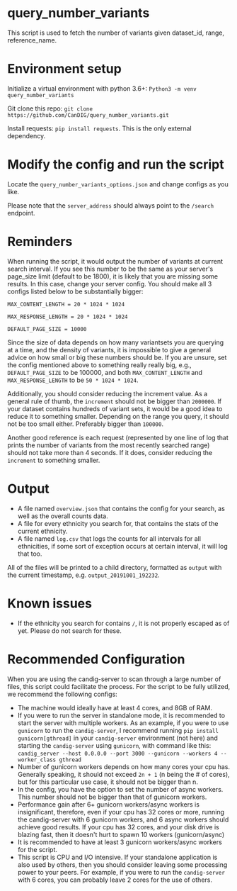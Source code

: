 # query_number_variants

This script is used to fetch the number of variants given dataset_id, range, reference_name.

# Environment setup

Initialize a virtual environment with python 3.6+: `Python3 -m venv query_number_variants`

Git clone this repo: `git clone https://github.com/CanDIG/query_number_variants.git`

Install requests: `pip install requests`. This is the only external dependency.

# Modify the config and run the script

Locate the `query_number_variants_options.json` and change configs as you like.

Please note that the `server_address` should always point to the `/search` endpoint.

# Reminders

When running the script, it would output the number of variants at current search interval. If you see this number to be the same as your server's page_size limit (default to be 1800), it is likely that you are missing some results. In this case, change your server config. You should make all 3 configs listed below to be substantially bigger:

`MAX_CONTENT_LENGTH = 20 * 1024 * 1024`

`MAX_RESPONSE_LENGTH = 20 * 1024 * 1024`

`DEFAULT_PAGE_SIZE = 10000`

Since the size of data depends on how many variantsets you are querying at a time, and the density of variants, it is impossible to give a general advice on how small or big these numbers should be. If you are unsure, set the config mentioned above to something really really big, e.g., `DEFAULT_PAGE_SIZE` to be 100000, and both `MAX_CONTENT_LENGTH` and ` MAX_RESPONSE_LENGTH` to be `50 * 1024 * 1024`.

Additionally, you should consider reducing the increment value. As a general rule of thumb, the `increment` should not be bigger than `2000000`. If your dataset contains hundreds of variant sets, it would be a good idea to reduce it to something smaller. Depending on the range you query, it should not be too small either. Preferably bigger than `100000`.

Another good reference is each request (represented by one line of log that prints the number of variants from the most recently searched range) should not take more than 4 seconds. If it does, consider reducing the `increment` to something smaller.

# Output

- A file named `overview.json` that contains the config for your search, as well as the overall counts data.
- A file for every ethnicity you search for, that contains the stats of the current ethnicity.
- A file named `log.csv` that logs the counts for all intervals for all ethnicities, if some sort of exception occurs at certain interval, it will log that too.

All of the files will be printed to a child directory, formatted as `output` with the current timestamp, e.g. `output_20191001_192232`.

# Known issues

- If the ethnicity you search for contains `/`, it is not properly escaped as of yet. Please do not search for these.

# Recommended Configuration

When you are using the candig-server to scan through a large number of files, this script could facilitate the process. For the script to be fully utilized, we recommend the following configs:

- The machine would ideally have at least 4 cores, and 8GB of RAM.
- If you were to run the server in standalone mode, it is recommended to start the server with multiple workers. As an example, if you were to use `gunicorn` to run the `candig-server`, I recommend running `pip install gunicorn[gthread]` in your `candig-server` environment (not here) and starting the `candig-server` using `gunicorn`, with command like this: `candig_server --host 0.0.0.0 --port 3000 --gunicorn --workers 4 --worker_class gthread`
- Number of gunicorn workers depends on how many cores your cpu has. Generally speaking, it should not exceed `2n + 1` (n being the # of cores), but for this particular use case, it should not be bigger than n.
- In the config, you have the option to set the number of async workers. This number should not be bigger than that of gunicorn workers.
- Performance gain after 6+ gunicorn workers/async workers is insignificant, therefore, even if your cpu has 32 cores or more, running the candig-server with 6 gunicorn workers, and 6 async workers should achieve good results. If your cpu has 32 cores, and your disk drive is blazing fast, then it doesn't hurt to spawn 10 workers (gunicorn/async)
- It is recommended to have at least 3 gunicorn workers/async workers for the script.
- This script is CPU and I/O intensive. If your standalone application is also used by others, then you should consider leaving some processing power to your peers. For example, if you were to run the `candig-server` with 6 cores, you can probably leave 2 cores for the use of others.